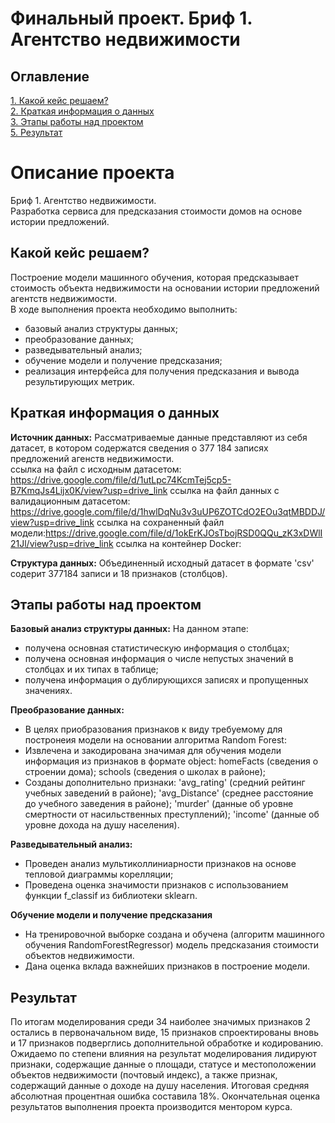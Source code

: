 # Финальный проект. Бриф 1. Агентство недвижимости

## Оглавление
[1. Какой кейс решаем?](https://github.com/anton031179/sf_data_science/blob/main/PROJECT-3%20(EDA%20%2B%20Feature%20Engineering)/README.md#какой-кейс-решаем)  
[2. Краткая информация о данных](https://github.com/anton031179/sf_data_science/blob/main/PROJECT-3%20(EDA%20%2B%20Feature%20Engineering)/README.md#краткая-информация-о-данных)  
[3. Этапы работы над проектом](https://github.com/anton031179/sf_data_science/blob/main/PROJECT-3%20(EDA%20%2B%20Feature%20Engineering)/README.md#Этапы-работы-над-проектом)  
[5. Результат](https://github.com/anton031179/sf_data_science/blob/main/PROJECT-3%20(EDA%20%2B%20Feature%20Engineering)/README.md#результат)   

# Описание проекта 
Бриф 1. Агентство недвижимости.  
Разработка сервиса для предсказания стоимости домов на основе истории предложений.
				
## Какой кейс решаем?
Построение модели машинного обучения, которая предсказывает стоимость объекта недвижимости на основании истории предложений агентств недвижимости.  
В ходе выполнения проекта необходимо выполнить:
- базовый анализ структуры данных;
- преобразование данных;
- разведывательный анализ;
- обучение модели и получение предсказания;
- реализация интерфейса для получения предсказания и вывода результирующих метрик.

## Краткая информация о данных

**Источник данных:** 
Рассматриваемые данные представляют из себя датасет, в котором содержатся сведения о 377 184 записях предложений агенств недвижимости.  
ссылка на файл с исходным датасетом: https://drive.google.com/file/d/1utLpc74KcmTej5cp5-B7KmqJs4Lijx0K/view?usp=drive_link
ссылка на файл данных с валидационным датасетом: https://drive.google.com/file/d/1hwlDqNu3v3uUP6ZOTCdO2EOu3qtMBDDJ/view?usp=drive_link
ссылка на сохраненный файл модели:https://drive.google.com/file/d/1okErKJOsTbojRSD0QQu_zK3xDWlI21Jl/view?usp=drive_link
ссылка на контейнер Docker: 

**Структура данных:** 
Объединенный исходный датасет в формате 'csv' содерит 377184 записи и 18 признаков (столбцов).
  
## Этапы работы над проектом

**Базовый анализ структуры данных:**
На данном этапе:
- получена основная статистическую информация о столбцах;
- получена основная информация о числе непустых значений в столбцах и их типах в таблице;
- получена информация о дублирующихся записях и пропущенных значениях.

**Преобразование данных:**
- В целях приобразования признаков к виду требуемому для постронеия модели на основании алгоритма Random Forest:
- Извлечена и закодирована значимая для обучения модели информация из признаков в формате object: 
    homeFacts (сведения о строении дома);
    schools (сведения о школах в районе);
- Созданы дополнительно признаки: 
    'avg_rating' (средний рейтинг учебных заведений в районе);
    'avg_Distance' (среднее расстояние до учебного заведения в районе);
    'murder' (данные об уровне смертности от насильственных преступлений);
    'income' (данные об уровне дохода на душу населения).

**Разведывательный анализ:**
- Проведен анализ мультиколлиниарности признаков на основе тепловой диаграммы корелляции;
- Проведена оценка значимости признаков с использованием функции f_classif из библиотеки sklearn.

**Обучение модели и получение предсказания**
- На тренировочной выборке создана и обучена (алгоритм машинного обучения RandomForestRegressor) модель предсказания стоимости объектов недвижимости.
- Дана оценка вклада важнейших признаков в построение модели.

## Результат  
По итогам моделирования среди 34 наиболее значимых признаков 2 остались в первоначальном виде, 15 признаков спроектированы вновь и 17 признаков подверглись дополнительной обработке и кодированию. Ожидаемо по степени влияния на результат моделирования лидируют признаки, содержащие данные о площади, статусе и местоположении объектов недвижимости (почтовый индекс), а также признак, содержащий данные о доходе на душу населения. Итоговая средняя абсолютная процентная ошибка составила 18%.
Окончательная оценка результатов выполнения проекта производится ментором курса.

